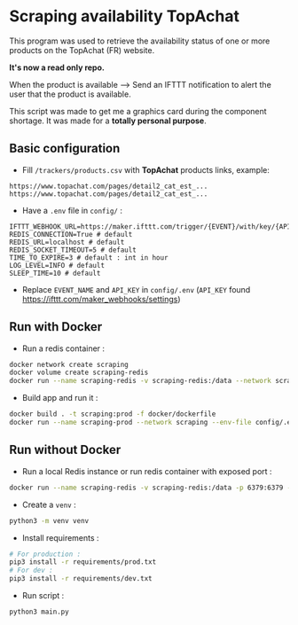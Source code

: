 # Scraping availability TopAchat

This program was used to retrieve the availability status of one or more products on the TopAchat (FR) website.

**It's now a read only repo.**

When the product is available --> Send an IFTTT notification to alert the user that the product is available.

This script was made to get me a graphics card during the component shortage.
It was made for a **totally personal purpose**.

## Basic configuration

- Fill `/trackers/products.csv` with **TopAchat** products links, example:

```text
https://www.topachat.com/pages/detail2_cat_est_...
https://www.topachat.com/pages/detail2_cat_est_...
```

- Have a `.env` file in `config/` :

```
IFTTT_WEBHOOK_URL=https://maker.ifttt.com/trigger/{EVENT}/with/key/{API_KEY}
REDIS_CONNECTION=True # default
REDIS_URL=localhost # default
REDIS_SOCKET_TIMEOUT=5 # default
TIME_TO_EXPIRE=3 # default : int in hour
LOG_LEVEL=INFO # default
SLEEP_TIME=10 # default
```

- Replace `EVENT_NAME` and `API_KEY` in `config/.env` (`API_KEY` found https://ifttt.com/maker_webhooks/settings)

## Run with Docker

- Run a redis container :

```bash
docker network create scraping
docker volume create scraping-redis
docker run --name scraping-redis -v scraping-redis:/data --network scraping -d redis
```

- Build app and run it :

```bash
docker build . -t scraping:prod -f docker/dockerfile
docker run --name scraping-prod --network scraping --env-file config/.env -it scraping:prod
```

## Run without Docker

- Run a local Redis instance or run redis container with exposed port :

```bash
docker run --name scraping-redis -v scraping-redis:/data -p 6379:6379 -d redis
```

- Create a `venv` :

```bash
python3 -m venv venv
```

- Install requirements :

```bash
# For production :
pip3 install -r requirements/prod.txt
# For dev :
pip3 install -r requirements/dev.txt
```

- Run script :

```bash
python3 main.py
```
